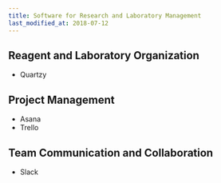```yaml
---
title: Software for Research and Laboratory Management
last_modified_at: 2018-07-12
---
```


## Reagent and Laboratory Organization
- Quartzy


## Project Management
- Asana
- Trello


## Team Communication and Collaboration
- Slack
